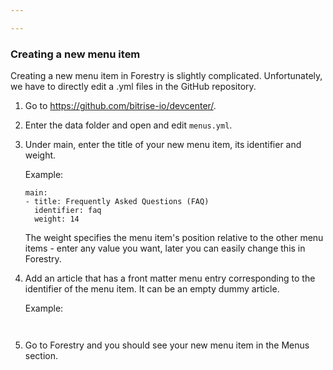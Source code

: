 ```yaml
---

---
```

### Creating a new menu item 

Creating a new menu item in Forestry is slightly complicated. Unfortunately, we have to directly edit a .yml files in the GitHub repository. 

1. Go to https://github.com/bitrise-io/devcenter/. 

1. Enter the data folder and open and edit `menus.yml`. 

1. Under main, enter the title of your new menu item, its identifier and weight. 

    Example:
 	```
    main:
    - title: Frequently Asked Questions (FAQ)
      identifier: faq
      weight: 14
    ```

    The weight specifies the menu item's position relative to the other menu items - enter any value you want, later you can easily change this in Forestry. 

1. Add an article that has a front matter menu entry corresponding to the identifier of the menu item. It can be an empty dummy article. 

	Example: 
    ```
    	

1. Go to Forestry and you should see your new menu item in the Menus section. 